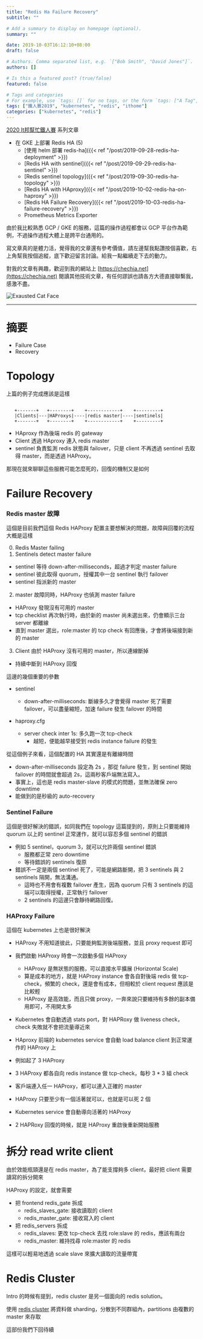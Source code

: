 ```yaml
---
title: "Redis Ha Failure Recovery"
subtitle: ""

# Add a summary to display on homepage (optional).
summary: ""

date: 2019-10-03T16:12:10+08:00
draft: false

# Authors. Comma separated list, e.g. `["Bob Smith", "David Jones"]`.
authors: []

# Is this a featured post? (true/false)
featured: false

# Tags and categories
# For example, use `tags: []` for no tags, or the form `tags: ["A Tag", "Another Tag"]` for one or more tags.
tags: ["鐵人賽2019", "kubernetes", "redis", "ithome"]
categories: ["kubernetes", "redis"]
---
```


[2020 It邦幫忙鐵人賽](https://ithelp.ithome.com.tw/2020ironman) 系列文章

- 在 GKE 上部署 Redis HA (5)
  - [使用 helm 部署 redis-ha]({{< ref "/post/2019-09-28-redis-ha-deployment" >}})
  - [Redis HA with sentinel]({{< ref "/post/2019-09-29-redis-ha-sentinel" >}})
  - [Redis sentinel topology]({{< ref "/post/2019-09-30-redis-ha-topology" >}})
  - [Redis HA with HAproxy]({{< ref "/post/2019-10-02-redis-ha-on-haproxy" >}})
  - [Redis HA Failure Recovery]({{< ref "/post/2019-10-03-redis-ha-failure-recovery" >}})
  - Prometheus Metrics Exporter

由於我比較熟悉 GCP / GKE 的服務，這篇的操作過程都會以 GCP 平台作為範例，不過操作過程大體上是跨平台通用的。

寫文章真的是體力活，覺得我的文章還有參考價值，請左邊幫我點讚按個喜歡，右上角幫我按個追縱，底下歡迎留言討論。給我一點繼續走下去的動力。

對我的文章有興趣，歡迎到我的網站上 [https://chechia.net](https://chechia.net) 閱讀其他技術文章，有任何謬誤也請各方大德直接聯繫我，感激不盡。

![Exausted Cat Face](https://d32l83enj9u8rg.cloudfront.net/wp-content/uploads/iStock-966846550-cat-overheating-simonkr-1-940x470.jpg)

---

# 摘要

* Failure Case
* Recovery

# Topology

上篇的例子完成應該是這樣

```

   +-------+   +--------+    +------------+    +---------+
   |Clients|---|HAProxys|----|redis master|----|sentinels|
   +-------+   +--------+    +------------+    +---------+

```

* HAproxy 作為後端 redis 的 gateway
* Client 透過 HAproxy 連入 redis master
* sentinel 負責監測 redis 狀態與 failover，只是 client 不再透過 sentinel 去取得 master，而是透過 HAProxy。

那現在就來聊聊這些服務可能怎麼死的，回復的機制又是如何

# Failure Recovery

### Redis master 故障

這個是目前我們這個 Redis HAProxy 配置主要想解決的問題，故障與回覆的流程大概是這樣

0. Redis Master failing
1. Sentinels detect master failure
  * sentinel 等待 down-after-milliseconds，超過才判定 master failure
  * sentinel 彼此取得 quorum，授權其中一台 sentinel 執行 failover
  * sentinel 指派新的 master
2. master 故障同時，HAProxy 也偵測 master failure
  * HAProxy 發現沒有可用的 master
  * tcp checklist 再次執行時，由於新的 master 尚未選出來，仍會顯示三台 server 都離線
  * 直到 master 選出，role:master 的 tcp check 有回應後，才會將後端接到新的 master
3. Client 由於 HAProxy 沒有可用的 master，所以連線斷掉
  * 持續中斷到 HAProxy 回復

這邊的幾個重要的參數

* sentinel
  * down-after-milliseconds: 斷線多久才會覺得 master 死了需要 failover，可以盡量縮短，加速 failure 發生 failover 的時間

* haproxy.cfg
  * server check inter 1s: 多久跑一次 tcp-check
    * 越短，便能越早接受到 redis instance failure 的發生

從這個例子來看，這個配置的 HA 其實還是有離線時間

* down-after-milliseconds 設定為 2s ，那從 failure 發生，到 sentinel 開始 failover 的時間就會超過 2s，這兩秒客戶端無法寫入。
* 事實上，這也是 redis master-slave 的模式的問題，並無法確保 zero downtime
* 能做到的是秒級的 auto-recovery

### Sentinel Failure

這個是很好解決的錯誤，如同我們在 topology 這篇提到的，原則上只要能維持 quorum 以上的 sentinel 正常運作，就可以容忍多個 sentinel 的錯誤

* 例如 5 sentinel，quorum 3，就可以允許兩個 sentinel 錯誤
  * 服務都正常 zero downtime
  * 等待錯誤的 sentinels 復原
* 錯誤不一定是兩個 sentinel 死了，可能是網路斷開，把 3 sentinels 與 2 sentinels 隔開，無法溝通。
  * 這時也不用會有複數 failover 產生，因為 quorum 只有 3 sentinels 的這端可以取得授權，正常執行 failover
  * 2 sentinels 的這邊只會靜待網路回復。

### HAProxy Failure

這個在 kubernetes 上也是很好解決

* HAProxy 不用知道彼此，只要能夠監測後端服務，並且 proxy request 即可
* 我們啟動 HAProxy 時會一次啟動多個 HAProxy
    * HAProxy 是無狀態的服務，可以直接水平擴展 (Horizontal Scale)
    * 算是成本的地方，就是 HAProxy instance 會各自對後端 redis 做 tcp-check，頻繁的 check，還是會有成本，但相較於 client request 應該是比較輕
    * HAProxy 是高效能，而且只做 proxy，一奔來說只要維持有多餘的副本備用即可，不用開太多
* Kubernetes 會自動透過 stats port，對 HAPRoxy 做 liveness check，check 失敗就不會把流量導近來
* HAproxy 前端的 kubernetes service 會自動 load balance client 到正常運作的 HAProxy 上

* 例如起了 3 HAProxy
* 3 HAProxy 都各自向 redis instance 做 tcp-check，每秒 3 * 3 組 check
* 客戶端連入任一 HAProxy，都可以連入正確的 master
* HAProxy 只要至少有一個活著就可以，也就是可以死 2 個
* Kubernetes service 會自動導向活著的 HAProxy
* 2 HAPRoxy 回復的時候，就是 HAProxy 重啟後重新開始服務

# 拆分 read write client

由於效能瓶頸還是在 redis master，為了能支撐夠多 client，最好把 client 需要讀寫的拆分開來

HAProxy 的設定，就會需要

* 把 frontend redis_gate 拆成
  * redis_slaves_gate: 接收讀取的 client
  * redis_master_gate: 接收寫入的 client
* 把 redis_servers 拆成
  * redis_slaves: 更改 tcp-check 去找 role:slave 的 redis，應該有兩台
  * redis_master: 維持找尋 role:master 的 redis

這樣可以輕易地透過 scale slave 來擴大讀取的流量帶寬

# Redis Cluster

Intro 的時候有提到，redis cluster 是另一個面向的 redis solution。

使用 [redis cluster](https://redis.io/topics/cluster-tutorial) 將資料做 sharding，分散到不同群組內，partitions 由複數的 master 來存取

這部份我們下回待續

